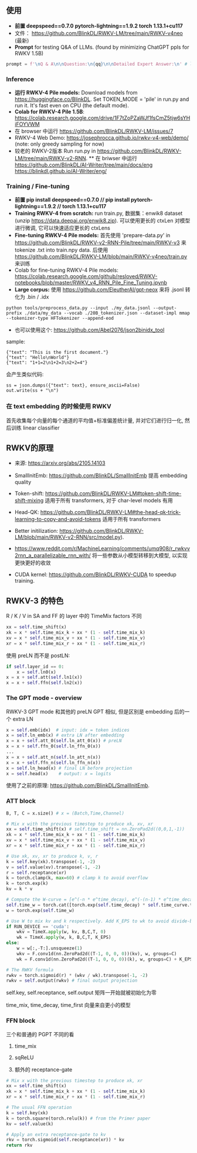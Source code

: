 ## 使用

* **前置 deepspeed==0.7.0 pytorch-lightning==1.9.2 torch 1.13.1+cu117**
* 文件： https://github.com/BlinkDL/RWKV-LM/tree/main/RWKV-v4neo (最新)
* **Prompt** for testing Q&A of LLMs. (found by minimizing ChatGPT ppls for RWKV 1.5B)
```python
prompt = f'\nQ & A\n\nQuestion:\n{qq}\n\nDetailed Expert Answer:\n' # let the model generate after this
```

### Inference

* **运行 RWKV-4 Pile models:** Download models from https://huggingface.co/BlinkDL. Set TOKEN_MODE = 'pile' in run.py and run it. It's fast even on CPU (the default mode).
* **Colab for RWKV-4 Pile 1.5B**: https://colab.research.google.com/drive/1F7tZoPZaWJf1fsCmZ5tjw6sYHiFOYVWM
* 在 browser 中运行 https://github.com/BlinkDL/RWKV-LM/issues/7
* RWKV-4 Web Demo: https://josephrocca.github.io/rwkv-v4-web/demo/ (note: only greedy sampling for now)
* 较老的 RWKV-2版本 Run run.py in https://github.com/BlinkDL/RWKV-LM/tree/main/RWKV-v2-RNN.
** 在 briwser 中运行 https://github.com/BlinkDL/AI-Writer/tree/main/docs/eng https://blinkdl.github.io/AI-Writer/eng/ 

### Training / Fine-tuning
* **前置 pip install deepspeed==0.7.0 // pip install pytorch-lightning==1.9.2 // torch 1.13.1+cu117**
* **Training RWKV-4 from scratch:** run train.py, 数据集：enwik8 dataset (unzip https://data.deepai.org/enwik8.zip). 可以使用更长的 ctxLen 对模型进行微调, 它可以快速适应更长的 ctxLens
* **Fine-tuning RWKV-4 Pile models:** 首先使用 'prepare-data.py' in https://github.com/BlinkDL/RWKV-v2-RNN-Pile/tree/main/RWKV-v3 来 tokenize .txt into train.npy data. 后使用 https://github.com/BlinkDL/RWKV-LM/blob/main/RWKV-v4neo/train.py 来训练
* Colab for fine-tuning RWKV-4 Pile models: https://colab.research.google.com/github/resloved/RWKV-notebooks/blob/master/RWKV_v4_RNN_Pile_Fine_Tuning.ipynb
* **Large corpus:** 使用 https://github.com/EleutherAI/gpt-neox 来将 .jsonl 转化为 .bin / .idx
```
python tools/preprocess_data.py --input ./my_data.jsonl --output-prefix ./data/my_data --vocab ./20B_tokenizer.json --dataset-impl mmap --tokenizer-type HFTokenizer --append-eod
```
* 也可以使用这个: https://github.com/Abel2076/json2binidx_tool

sample:
```
{"text": "This is the first document."}
{"text": "Hello\nWorld"}
{"text": "1+1=2\n1+2=3\n2+2=4"}
```
会产生类似代码:
```
ss = json.dumps({"text": text}, ensure_ascii=False)
out.write(ss + "\n")
```

### 在 text embedding 的时候使用 RWKV
首先收集每个向量的每个通道的平均值+标准偏差统计量, 并对它们进行归一化, 然后训练 linear classifier


## RWKV的原理
* 来源: https://arxiv.org/abs/2105.14103

* SmallInitEmb: https://github.com/BlinkDL/SmallInitEmb 提高 embedding quality

* Token-shift: https://github.com/BlinkDL/RWKV-LM#token-shift-time-shift-mixing 适用于所有 transformers, 对于 char-level models 有用

* Head-QK: https://github.com/BlinkDL/RWKV-LM#the-head-qk-trick-learning-to-copy-and-avoid-tokens 适用于所有 transformers

* Better initilization: https://github.com/BlinkDL/RWKV-LM/blob/main/RWKV-v2-RNN/src/model.py).

* https://www.reddit.com/r/MachineLearning/comments/umq908/r_rwkvv2rnn_a_parallelizable_rnn_with/ 将一些参数从小模型转移到大模型, 以实现更快更好的收敛

* CUDA kernel: https://github.com/BlinkDL/RWKV-CUDA to speedup training.


## RWKV-3 的特色

 R / K / V in SA and FF 的 layer 中的 TimeMix factors 不同
```python
xx = self.time_shift(x)
xk = x * self.time_mix_k + xx * (1 - self.time_mix_k)
xv = x * self.time_mix_v + xx * (1 - self.time_mix_v)
xr = x * self.time_mix_r + xx * (1 - self.time_mix_r)
```

使用 preLN 而不是 postLN: 
```python
if self.layer_id == 0:
	x = self.ln0(x)
x = x + self.att(self.ln1(x))
x = x + self.ffn(self.ln2(x))
```

### The GPT mode - overview
RWKV-3 GPT mode 和其他的 preLN GPT 相似, 但是区别是 embedding 后的一个 extra LN 

```python
x = self.emb(idx)  # input: idx = token indices
x = self.ln_emb(x) # extra LN after embedding
x = x + self.att_0(self.ln_att_0(x)) # preLN
x = x + self.ffn_0(self.ln_ffn_0(x))
...
x = x + self.att_n(self.ln_att_n(x))
x = x + self.ffn_n(self.ln_ffn_n(x))
x = self.ln_head(x) # final LN before projection
x = self.head(x)    # output: x = logits
```

使用了之前的原理: https://github.com/BlinkDL/SmallInitEmb.
### ATT block

```python
B, T, C = x.size() # x = (Batch,Time,Channel)

# Mix x with the previous timestep to produce xk, xv, xr
xx = self.time_shift(x) # self.time_shift = nn.ZeroPad2d((0,0,1,-1))
xk = x * self.time_mix_k + xx * (1 - self.time_mix_k)
xv = x * self.time_mix_v + xx * (1 - self.time_mix_v)
xr = x * self.time_mix_r + xx * (1 - self.time_mix_r)

# Use xk, xv, xr to produce k, v, r
k = self.key(xk).transpose(-1, -2)
v = self.value(xv).transpose(-1, -2)
r = self.receptance(xr)
k = torch.clamp(k, max=60) # clamp k to avoid overflow
k = torch.exp(k)
kv = k * v

# Compute the W-curve = [e^(-n * e^time_decay), e^(-(n-1) * e^time_decay), ..., 1, e^(time_first)]
self.time_w = torch.cat([torch.exp(self.time_decay) * self.time_curve.to(x.device), self.time_first], dim=-1)
w = torch.exp(self.time_w)

# Use W to mix kv and k respectively. Add K_EPS to wk to avoid divide-by-zero
if RUN_DEVICE == 'cuda':
    wkv = TimeX.apply(w, kv, B,C,T, 0)
    wk = TimeX.apply(w, k, B,C,T, K_EPS)
else:
    w = w[:,-T:].unsqueeze(1)
    wkv = F.conv1d(nn.ZeroPad2d((T-1, 0, 0, 0))(kv), w, groups=C)
    wk = F.conv1d(nn.ZeroPad2d((T-1, 0, 0, 0))(k), w, groups=C) + K_EPS

# The RWKV formula
rwkv = torch.sigmoid(r) * (wkv / wk).transpose(-1, -2)
rwkv = self.output(rwkv) # final output projection
```

 self.key, self.receptance, self.output 矩阵一开始就被初始化为零

time_mix, time_decay, time_first 向量来自更小的模型

### FFN block

三个和普通的 PGPT 不同的看

1.  time_mix

2.  sqReLU

3. 额外的 receptance-gate
```python
# Mix x with the previous timestep to produce xk, xr
xx = self.time_shift(x)
xk = x * self.time_mix_k + xx * (1 - self.time_mix_k)
xr = x * self.time_mix_r + xx * (1 - self.time_mix_r)

# The usual FFN operation
k = self.key(xk)
k = torch.square(torch.relu(k)) # from the Primer paper
kv = self.value(k)

# Apply an extra receptance-gate to kv
rkv = torch.sigmoid(self.receptance(xr)) * kv
return rkv
```
